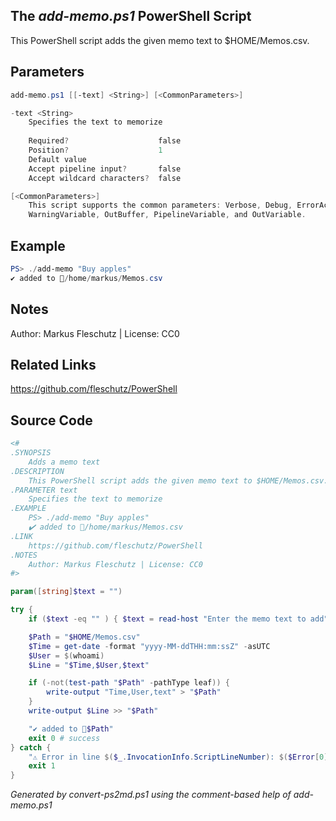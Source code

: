 ## The *add-memo.ps1* PowerShell Script

This PowerShell script adds the given memo text to $HOME/Memos.csv.

## Parameters
```powershell
add-memo.ps1 [[-text] <String>] [<CommonParameters>]

-text <String>
    Specifies the text to memorize
    
    Required?                    false
    Position?                    1
    Default value                
    Accept pipeline input?       false
    Accept wildcard characters?  false

[<CommonParameters>]
    This script supports the common parameters: Verbose, Debug, ErrorAction, ErrorVariable, WarningAction, 
    WarningVariable, OutBuffer, PipelineVariable, and OutVariable.
```

## Example
```powershell
PS> ./add-memo "Buy apples"
✔️ added to 📄/home/markus/Memos.csv

```

## Notes
Author: Markus Fleschutz | License: CC0

## Related Links
https://github.com/fleschutz/PowerShell

## Source Code
```powershell
<#
.SYNOPSIS
	Adds a memo text 
.DESCRIPTION
	This PowerShell script adds the given memo text to $HOME/Memos.csv.
.PARAMETER text
	Specifies the text to memorize
.EXAMPLE
	PS> ./add-memo "Buy apples"
	✔️ added to 📄/home/markus/Memos.csv
.LINK
	https://github.com/fleschutz/PowerShell
.NOTES
	Author: Markus Fleschutz | License: CC0
#>

param([string]$text = "")

try {
	if ($text -eq "" ) { $text = read-host "Enter the memo text to add" }

	$Path = "$HOME/Memos.csv"
	$Time = get-date -format "yyyy-MM-ddTHH:mm:ssZ" -asUTC
	$User = $(whoami)
	$Line = "$Time,$User,$text"

	if (-not(test-path "$Path" -pathType leaf)) {
		write-output "Time,User,text" > "$Path"
	}
	write-output $Line >> "$Path"

	"✔️ added to 📄$Path"
	exit 0 # success
} catch {
	"⚠️ Error in line $($_.InvocationInfo.ScriptLineNumber): $($Error[0])"
	exit 1
}
```

*Generated by convert-ps2md.ps1 using the comment-based help of add-memo.ps1*
